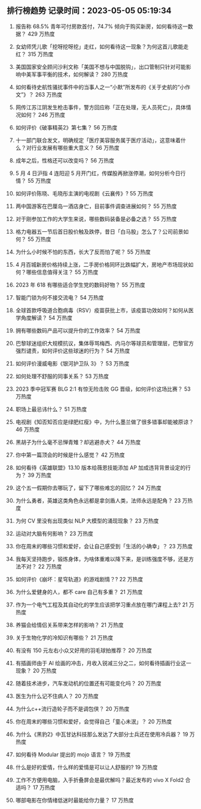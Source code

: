 
## 排行榜趋势 记录时间：2023-05-05 05:19:34
  
  1. 报告称 68.5% 青年可付房款首付，74.7% 倾向于购买新房，如何看待这一数据？ 429 万热度
    
  2. 女幼师凭儿歌「挖呀挖呀挖」走红，如何看待这一现象？为何这首儿歌能走红？ 315 万热度
    
  3. 美国国家安全顾问沙利文称「美国不想与中国脱钩」，出口管制只针对可能影响中美军事平衡的技术，如何解读？ 280 万热度
    
  4. 如何看待史航性骚扰事件中的当事人之一“小默”所发布的《关于史航的“小作文”》？ 263 万热度
    
  5. 网传江苏江阴发生枪击事件，警方回应称「正在处理，无人员死亡」，具体情况如何？ 246 万热度
    
  6. 如何评价《破事精英2》第七集？ 56 万热度
    
  7. 十一部门联合发文，明确规定「医疗美容服务属于医疗活动」，这意味着什么？对行业发展有哪些重大意义？ 56 万热度
    
  8. 成年之后，性格还可以改变吗？ 56 万热度
    
  9. 5 月 4 日沪指 4 连阳迎 5 月开门红，传媒股再掀涨停潮，如何分析今日行情？ 55 万热度
    
  10. 如何评价陈晓、毛晓彤主演的电视剧《云襄传》? 55 万热度
    
  11. 两中国游客在巴厘岛一酒店身亡，目前事件调查进展如何？ 55 万热度
    
  12. 对于刚参加工作的大学生来说，哪些数码装备是必备之选？ 55 万热度
    
  13. 格力电器五一节后首日股价触及跌停，昔日「白马股」怎么了？公司前景如何？ 55 万热度
    
  14. 为什么小时候不怕的东西，长大了反而怕了呢？ 55 万热度
    
  15. 4 月百城新房价格持续上涨，二手房价格同环比跌幅扩大，房地产市场现状如何？哪些信息值得关注？ 55 万热度
    
  16. 2023 年 618 有哪些适合学生党的数码好物？ 55 万热度
    
  17. 智能门锁为何不接交流电？ 54 万热度
    
  18. 全球首款呼吸道合胞病毒（RSV）疫苗获批上市，该疫苗功效如何？如何从医学角度解读？ 54 万热度
    
  19. 拥有哪些数码产品可以提升你的工作效率？ 54 万热度
    
  20. 巴黎球迷组织大规模抗议，集体辱骂梅西、内马尔等球员和管理层，巴黎官方强烈谴责，如何评价这些球迷的行为？ 54 万热度
    
  21. 如何评价漫威电影《银河护卫队 3》？ 53 万热度
    
  22. 如何处理不舒服的同事关系？ 53 万热度
    
  23. 2023 季中冠军赛 BLG 2:1 有惊无险击败 GG 晋级，如何评价这场比赛？ 53 万热度
    
  24. 职场上最忌讳什么？ 51 万热度
    
  25. 电视剧《知否知否应是绿肥红瘦》中，为什么墨兰做了很多错事却能被原谅？ 46 万热度
    
  26. 黑胡子为什么毫不忌惮青雉？却逃避赤犬？ 44 万热度
    
  27. 你中第一篇顶会的时候是什么感觉？ 42 万热度
    
  28. 如何看待《英雄联盟》13.10 版本给薇恩技能添加 AP 加成违背背景设定的行为？ 39 万热度
    
  29. 这个五一假期你去哪玩了，留下了哪些难忘的回忆？ 24 万热度
    
  30. 为什么勇者，英雄这类角色永远都是拿剑盾人类，法师永远是配角？ 23 万热度
    
  31. 为何 CV 里没有出现类似 NLP 大模型的涌现现象？ 23 万热度
    
  32. 运动对大脑有何影响？ 23 万热度
    
  33. 你在周末的哪些习惯和爱好，会让自己感受到「生活的小确幸」？ 23 万热度
    
  34. 我每天坚持跑步，锻炼身体，为啥体重难以降下来，是训练强度不够，还是方法不对？ 22 万热度
    
  35. 如何评价《崩坏：星穹轨道》的游戏剧情？? 22 万热度
    
  36. 为什么爱健身的人，都不 care 自己有多重？ 21 万热度
    
  37. 作为一个电气工程及其自动化的学生应该把学习重点放在哪门课程上去? 21 万热度
    
  38. 养猫会给情侣关系带来怎样的影响？ 21 万热度
    
  39. 关于生物化学的冷知识有哪些？ 21 万热度
    
  40. 有没有 150 元左右小众又好用的羽毛球拍推荐？ 20 万热度
    
  41. 有插画师由于 AI 绘画的冲击，月收入锐减三分之二，如何看待插画行业这一现象？ 20 万热度
    
  42. 随着技术进步，汽车发动机的位置还有可能变化吗？ 20 万热度
    
  43. 医生为什么记不住病人？ 20 万热度
    
  44. 为什么c++流行造轮子而不是调包侠？ 20 万热度
    
  45. 你在周末的哪些习惯和爱好，会觉得自己「童心未泯」？ 20 万热度
    
  46. 为什么《黑豹2》中瓦甘达科技那么发达了大部分士兵还在使用冷兵器？ 19 万热度
    
  47. 如何看待 Modular 提出的 mojo 语言？ 19 万热度
    
  48. 什么是好的爱情，什么样的爱情是可以让人舒服的? 19 万热度
    
  49. 工作不方便用电脑，入手折叠屏会是最优解吗？最近发布的 vivo X Fold2 合适吗？ 17 万热度
    
  50. 哪部电影在你情绪低迷时最能给你力量？ 17 万热度
    